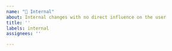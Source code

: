 ```yaml
---
name: "🔩 Internal"
about: Internal changes with no direct influence on the user
title: ''
labels: internal
assignees: ''

---
```



